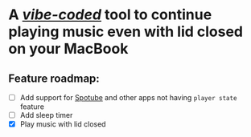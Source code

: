 # A *[vibe-coded](https://cloud.google.com/discover/what-is-vibe-coding)* tool to continue playing music even with lid closed on your MacBook
  
## Feature roadmap:  
- [ ] Add support for [Spotube](https://spotube.krtirtho.dev) and other apps not having `player state` feature  
- [ ] Add sleep timer  
- [x]  Play music with lid closed  
